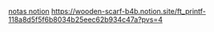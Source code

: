 <a href="https://wooden-scarf-b4b.notion.site/ft_printf-118a8d5f5f6b8034b25eec62b934c47a?pvs=4"> notas notion</a>
https://wooden-scarf-b4b.notion.site/ft_printf-118a8d5f5f6b8034b25eec62b934c47a?pvs=4
